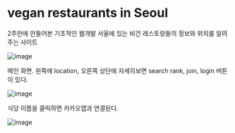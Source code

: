 # vegan restaurants in Seoul
2주만에 만들어본 기초적인 웹개발
서울에 있는 비건 레스토랑들의 정보와 위치를 알려주는 사이트

![image](https://user-images.githubusercontent.com/74365895/144458198-6fbf8768-f31e-47a8-86d0-a010dca6ab22.png)

메인 화면. 왼쪽에 location, 오른쪽 상단에 자세히보면 search rank, join, login 버튼이 있다.

![image](https://user-images.githubusercontent.com/74365895/144458260-6f8dfe69-a778-4864-a13c-eb6dff551a50.png)

식당 이름을 클릭하면 카카오맵과 연결된다.

![image](https://user-images.githubusercontent.com/74365895/144458435-5772236b-e28c-47ec-be48-55136aaa4af6.png)


